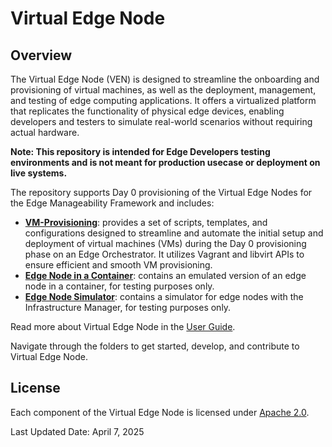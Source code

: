 # Virtual Edge Node

## Overview

The Virtual Edge Node (VEN) is designed to streamline the onboarding and provisioning of virtual machines, as well as
the deployment, management, and testing of edge computing applications. It offers a virtualized platform that replicates
the functionality of physical edge devices, enabling developers and testers to simulate real-world scenarios without
requiring actual hardware.

**Note: This repository is intended for Edge Developers testing environments and is not meant for production
usecase or deployment on live systems.**

The repository supports Day 0 provisioning of the Virtual Edge Nodes for the Edge Manageability Framework and includes:

- [**VM-Provisioning**](vm-provisioning/): provides a set of scripts, templates, and configurations designed to streamline
  and automate the initial setup and deployment of virtual machines (VMs) during the Day 0 provisioning phase on an Edge
  Orchestrator. It utilizes Vagrant and libvirt APIs to ensure efficient and smooth VM provisioning.
- [**Edge Node in a Container**](edge-node-container/): contains an emulated version of an edge node in a container,
  for testing purposes only.
- [**Edge Node Simulator**](edge-node-simulator/): contains a simulator for edge nodes with the Infrastructure Manager,
  for testing purposes only.

Read more about Virtual Edge Node in the [User Guide][user-guide-url].

Navigate through the folders to get started, develop, and contribute to Virtual Edge Node.

[user-guide-url]: https://literate-adventure-7vjeyem.pages.github.io/edge_orchestrator/content/deployment_guide/deployment.html

## License

Each component of the Virtual Edge Node is licensed under [Apache 2.0][apache-license].

Last Updated Date: April 7, 2025

[apache-license]: https://www.apache.org/licenses/LICENSE-2.0
